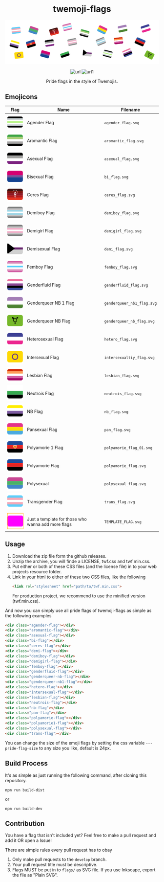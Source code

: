 <div align="center">

# twemoji-flags

<img src=".github/header_img.svg">

![url](https://img.shields.io/badge/current%20flag%20count-21-blue)
![url1](https://img.shields.io/github/last-commit/NikiNikOfficially/twemoji-flags)

Pride flags in the style of Twemojis.
</div>

## Emojicons
| Flag | Name | Filename |
|------|------|----------|
| <img width="64" src="./assets/flags/agender_flag.svg" />                  | Agender Flag          | `agender_flag.svg` |
| <img width="64" src="./assets/flags/aromantic_flag.svg" />                | Aromantic Flag        | `aromantic_flag.svg` |
| <img width="64" src="./assets/flags/asexual_flag.svg" />                  | Asexual Flag          | `asexual_flag.svg` |
| <img width="64" src="./assets/flags/bi_flag.svg" />                 | Bisexual Flag         | `bi_flag.svg` |
| <img width="64" src="./assets/flags/ceres_flag.svg" />                    | Ceres Flag            | `ceres_flag.svg` |
| <img width="64" src="./assets/flags/demiboy_flag.svg" />                  | Demiboy Flag          | `demiboy_flag.svg` |
| <img width="64" src="./assets/flags/demigirl_flag.svg" />                 | Demigirl Flag         | `demigirl_flag.svg` |
| <img width="64" src="./assets/flags/demi_flag.svg" />               | Demisexual Flag       | `demi_flag.svg` |
| <img width="64" src="./assets/flags/femboy_flag.svg"> | Femboy Flag | `femboy_flag.svg` |
| <img width="64" src="./assets/flags/genderfluid_flag.svg" />              | Genderfluid Flag      | `genderfluid_flag.svg` |
| <img width="64" src="./assets/flags/genderqueer_nb1_flag.svg" /> | Genderqueer NB 1 Flag | `genderqueer_nb1_flag.svg` |
| <img width="64" src="./assets/flags/genderqueer_nb_flag.svg" />    | Genderqueer NB Flag   | `genderqueer_nb_flag.svg` |
| <img width="64" src="./assets/flags/hetero_flag.svg" />  | Heterosexual Flag     | `hetero_flag.svg` |
| <img width="64" src="./assets/flags/intersexualtiy_flag.svg" />           | Intersexual Flag      | `intersexualtiy_flag.svg` |
| <img width="64" src="./assets/flags/lesbian_flag.svg" />                  | Lesbian Flag          | `lesbian_flag.svg` |
| <img width="64" src="./assets/flags/neutrois_flag.svg" />                 | Neutrois Flag         | `neutrois_flag.svg` |
| <img width="64" src="./assets/flags/nb_flag.svg" />                | NB Flag               | `nb_flag.svg` |
| <img width="64" src="./assets/flags/pan_flag.svg" />               | Pansexual Flag        | `pan_flag.svg` |
| <img width="64" src="./assets/flags/polyamorie1_flag.svg" />            | Polyamorie 1 Flag     | `polyamorie_flag_01.svg` |
| <img width="64" src="./assets/flags/polyamorie_flag.svg" />               | Polyamorie Flag       | `polyamorie_flag.svg` |
| <img width="64" src="./assets/flags/polysexual_flag.svg" />              | Polysexual            | `polysexual_flag.svg` |
| <img width="64" src="./assets/flags/trans_flag.svg" />              | Transgender Flag      | `trans_flag.svg` |
||||
| <img width="64" src="./assets/flags/TEMPLATE_FLAG.svg" style="border: 1px solid orange;" /> | Just a template for those who wanna add more flags | `TEMPLATE_FLAG.svg` |

<!-- Work time: 1 h 14 min, 22.02.2021 -->

## Usage
1. Download the zip file form the github releases.
2. Unzip the archive, you will finde a LICENSE, twf.css and twf.min.css.
3. Put either or both of these CSS files (and the license file) in to your web projects resource folder.
4. Link in your html to either of these two CSS files, like the following
    ```html
    <link rel="stylesheet" href="path/to/twf.min.css">
    ```
    For production project, we recommend to use the minified version (twf.min.css).

And now you can simply use all pride flags of twemoji-flags as simple as the following examples
```html
<div class="agender-flag"></div>
<div class="aromantic-flag"></div>
<div class="asexual-flag"></div>
<div class="bi-flag"></div>
<div class="ceres-flag"></div>
<div class="demi-flag"></div>
<div class="demiboy-flag"></div>
<div class="demigirl-flag"></div>
<div class="femboy-flag"></div>
<div class="genderfluid-flag"></div>
<div class="genderqueer-nb-flag"></div>
<div class="genderqueer-nb1-flag"></div>
<div class="hetero-flag"></div>
<div class="intersexual-flag"></div>
<div class="lesbian-flag"></div>
<div class="neutrois-flag"></div>
<div class="nb-flag"></div>
<div class="pan-flag"></div>
<div class="polyamorie-flag"></div>
<div class="polyamorie1-flag"></div>
<div class="polysexual-flag"></div>
<div class="trans-flag"></div>
```

You can change the size of the emoji flags by setting the css variable `---pride-flag-size` to any size you like, default is 24px.

## Build Process
It's as simple as just running the following command, after cloning this
repository.
```
npm run build-dist
```
or
```
npm run build-dev
```

## Contribution
You have a flag that isn't included yet? Feel free to make a pull request and add it OR open a Issue!

There are simple rules every pull request has to obay

1. Only make pull requests to the `develop` branch.
2. Your pull request title must be descriptive.
3. Flags MUST be put in to `flags/` as SVG file. If you use Inkscape, export the file as "Plain SVG".
